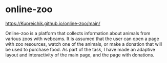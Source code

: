 # online-zoo
https://Kupreichik.github.io/online-zoo/main/

Online-zoo is a platform that collects information about animals from various zoos with webcams. It is assumed that the user can open a page with zoo resources, watch one of the animals, or make a donation that will be used to purchase food.
As part of the task, I have made an adaptive layout and interactivity of the main page, and the page with donations.